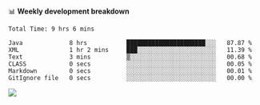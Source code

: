 

📊 **Weekly development breakdown**
<!--START_SECTION:waka-->

```text
Total Time: 9 hrs 6 mins

Java             8 hrs           ██████████████████████░░░   87.87 %
XML              1 hr 2 mins     ███░░░░░░░░░░░░░░░░░░░░░░   11.39 %
Text             3 mins          ▒░░░░░░░░░░░░░░░░░░░░░░░░   00.68 %
CLASS            0 secs          ░░░░░░░░░░░░░░░░░░░░░░░░░   00.05 %
Markdown         0 secs          ░░░░░░░░░░░░░░░░░░░░░░░░░   00.01 %
GitIgnore file   0 secs          ░░░░░░░░░░░░░░░░░░░░░░░░░   00.00 %
```

<!--END_SECTION:waka-->

<p align="left" dir="auto">
  <a href="#">
    <img src="https://github-readme-stats.vercel.app/api?username=JiHongYuan&show_icons=true&inc">
  </a>
</p>
